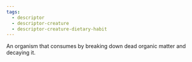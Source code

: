 ```yaml
---
tags:
  - descriptor
  - descriptor-creature
  - descriptor-creature-dietary-habit
---
```

An organism that consumes by breaking down dead organic matter and decaying it.
